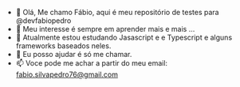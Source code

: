 - 👋 Olá, Me chamo Fábio, aqui é meu repositório de testes para @devfabiopedro
- 👀 Meu interesse é sempre em aprender mais e mais ...
- 🌱 Atualmente estou estudando Jasascript e e Typescript e alguns frameworks baseados neles.
- 💞️ Eu posso ajudar é só me chamar.
- 📫 Voce pode me achar a partir do meu email: fabio.silvapedro76@gmail.com

<!---
devfabiopedro/devfabiopedro não tem nada de ✨ especial ✨ é apenas um repositório para testes e aplicações que faço e mostram a minha 
trajetória como um estudante de programação.
Se eu sou programador? Bom, é você quem vai me dizer, pois eu não sou de rotular.
--->
